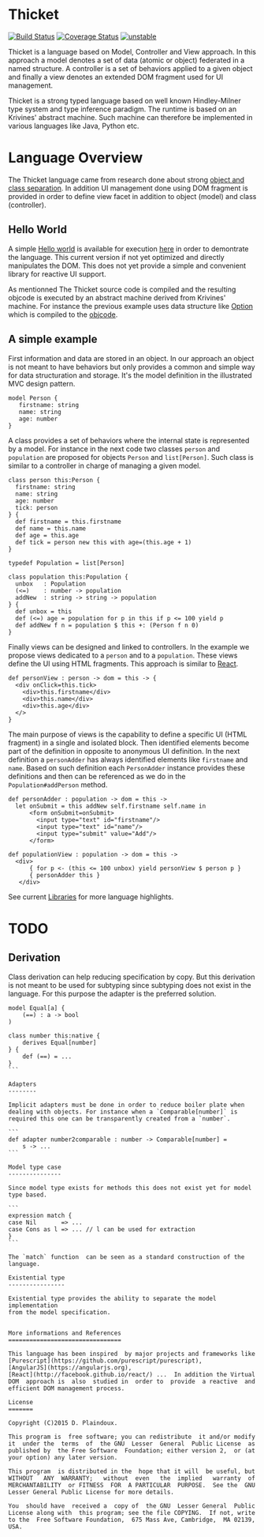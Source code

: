 Thicket
======

[![Build Status](https://travis-ci.org/d-plaindoux/thicket.svg)](https://travis-ci.org/d-plaindoux/thicket) 
[![Coverage Status](https://coveralls.io/repos/d-plaindoux/thicket/badge.png?branch=master)](https://coveralls.io/r/d-plaindoux/thicket?branch=master) 
[![unstable](http://badges.github.io/stability-badges/dist/unstable.svg)](http://github.com/badges/stability-badges)

Thicket is a language based on Model, Controller and View approach.  In
this  approach  a model  denotes  a set  of  data  (atomic or  object)
federated in  a named  structure. A controller  is a set  of behaviors
applied to a  given object and finally a view  denotes an extended DOM
fragment used for UI management.

Thicket is a  strong typed language based on  well known Hindley-Milner
type system and type inference paradigm. The runtime is based on an
Krivines' abstract machine. Such machine can therefore be implemented 
in various languages like Java, Python etc.

Language Overview
=================

The Thicket language  came from research done about  strong [object and
class   separation](http://d.plaindoux.free.fr/clump/index.html).   In
addition UI management done using DOM fragment is provided in order to
define  view   facet  in   addition  to   object  (model)   and  class
(controller).

Hello World
-----------

A simple [Hello world](https://github.com/d-plaindoux/thicket/blob/master/examples/helloWorld.html) 
is available for execution [here](http://d.plaindoux.free.fr/thicket/examples/helloWorld.html) in 
order to demontrate the language. This current version if not yet optimized and directly manipulates 
the DOM. This does not yet provide a simple and convenient library for reactive UI support. 

As mentionned The Thicket source code is compiled and the resulting objcode is executed 
by an abstract machine derived from Krivines' machine. For instance the previous example 
uses data structure like [Option](https://github.com/d-plaindoux/thicket/blob/master/thicket-src/data/option.tkt)
which is compiled to the [objcode](http://d.plaindoux.free.fr/thicket/site/Data.Option.tkt.o.t). 

A simple example
-----------------

First information and data are stored in an object. In our approach an
object is not  meant to have behaviors but only  provides a common and
simple  way  for  data  structuration and  storage.   It's  the  model
definition in the illustrated MVC design pattern.

```
model Person {
   firstname: string
   name: string
   age: number
}
```

A  class provides  a  set of  behaviors where  the  internal state  is
represented by  a model.  For instance  in the  next code  two classes
`person`  and  `population`  are  proposed for  objects  `Person`  and
`list[Person]`. Such class is similar to a controller in charge of managing
a given model.

```
class person this:Person {  
  firstname: string
  name: string
  age: number
  tick: person
} {
  def firstname = this.firstname
  def name = this.name
  def age = this.age
  def tick = person new this with age=(this.age + 1)
}

typedef Population = list[Person]

class population this:Population {
  unbox   : Population
  (<=)    : number -> population
  addNew  : string -> string -> population
} {
  def unbox = this
  def (<=) age = population for p in this if p <= 100 yield p
  def addNew f n = population $ this +: (Person f n 0)
}
```

Finally  views can  be  designed  and linked  to  controllers. In  the
example  we   propose  views  dedicated   to  a  `person`  and   to  a
`population`. These  views define  the UI  using HTML  fragments. This
approach is  similar to [React](http://facebook.github.io/react/).

```
def personView : person -> dom = this -> {
  <div onClick=this.tick> 
    <div>this.firstname</div>
    <div>this.name</div>
    <div>this.age</div>
  </>
}
```

The main  purpose of views is  the capability to define  a specific UI
(HTML  fragment) in  a  single and  isolated  block.  Then  identified
elements become  part of  the definition in  opposite to  anonymous UI
definition.   In  the  next  definition  a  `personAdder`  has  always
identified  elements  like  `firstname`  and  `name`.  Based  on  such
definition each `PersonAdder` instance  provides these definitions and
then can be referenced as we do in the `Population#addPerson` method.

```
def personAdder : population -> dom = this ->
  let onSubmit = this addNew self.firstname self.name in
      <form onSubmit=onSubmit>
        <input type="text" id="firstname"/>
        <input type="text" id="name"/>
        <input type="submit" value="Add"/>
      </form>

def populationView : population -> dom = this ->
  <div>
      { for p <- (this <= 100 unbox) yield personView $ person p }
      { personAdder this }
   </div>
```

See current [Libraries](https://github.com/d-plaindoux/thicket/tree/master/thicket-src)
for more language highlights.

TODO
================================


Derivation
----------

Class derivation can help reducing specification by copy. But this 
derivation is not meant to be used for subtyping since subtyping
does not exist in the language. For this purpose the adapter is 
the preferred solution.

````
model Equal[a] { 
    (==) : a -> bool
)

class number this:native {
    derives Equal[number]
} {
    def (==) = ...
}
```

Adapters
--------

Implicit adapters must be done in order to reduce boiler plate when
dealing with objects. For instance when a `Comparable[number]` is
required this one can be transparently created from a `number`.

```
def adapter number2comparable : number -> Comparable[number] = 
    s -> ...
```

Model type case
---------------

Since model type exists for methods this does not exist yet for model
type based.

```
expression match {
case Nil       => ...
case Cons as l => ... // l can be used for extraction
}
```

The `match` function  can be seen as a standard construction of the language.

Existential type
----------------

Existential type provides the ability to separate the model implementation
from the model specification. 


More informations and References
================================

This language has been inspired  by major projects and frameworks like
[Purescript](https://github.com/purescript/purescript),
[AngularJS](https://angularjs.org),
[React](http://facebook.github.io/react/) ...  In addition the Virtual
DOM  approach is  also  studied in  order to  provide  a reactive  and
efficient DOM management process.

License
=======

Copyright (C)2015 D. Plaindoux.

This program is  free software; you can redistribute  it and/or modify
it  under the  terms  of  the GNU  Lesser  General  Public License  as
published by  the Free Software  Foundation; either version 2,  or (at
your option) any later version.

This program  is distributed in the  hope that it will  be useful, but
WITHOUT   ANY  WARRANTY;   without  even   the  implied   warranty  of
MERCHANTABILITY  or FITNESS  FOR  A PARTICULAR  PURPOSE.  See the  GNU
Lesser General Public License for more details.

You  should have  received a  copy of  the GNU  Lesser General  Public
License along with  this program; see the file COPYING.  If not, write
to the  Free Software Foundation,  675 Mass Ave, Cambridge,  MA 02139,
USA.




